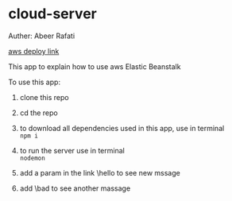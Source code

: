 # cloud-server

Auther: Abeer Rafati

[aws deploy link](https://github.com/AbeerAl-Rafati/CAPS)

This app to explain how to use aws Elastic Beanstalk

To use this app:

1. clone this repo
2. cd the repo
3. to download all dependencies used in this app, use in terminal  
   `npm i`

4. to run the server use in terminal  
   `nodemon`

5. add a param in the link \hello to see new mssage
6. add \bad to see another massage
